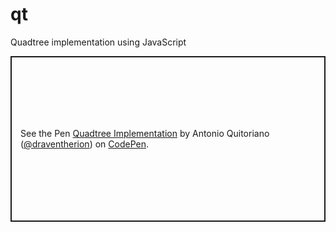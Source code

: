 # qt
Quadtree implementation using JavaScript


<p class="codepen" data-height="265" data-theme-id="default" data-default-tab="js,result" data-user="draventherion" data-slug-hash="MWYOmpj" style="height: 265px; box-sizing: border-box; display: flex; align-items: center; justify-content: center; border: 2px solid; margin: 1em 0; padding: 1em;" data-pen-title="Quadtree Implementation">
  <span>See the Pen <a href="https://codepen.io/draventherion/pen/MWYOmpj">
  Quadtree Implementation</a> by Antonio Quitoriano (<a href="https://codepen.io/draventherion">@draventherion</a>)
  on <a href="https://codepen.io">CodePen</a>.</span>
</p>
<script async src="https://static.codepen.io/assets/embed/ei.js"></script>
